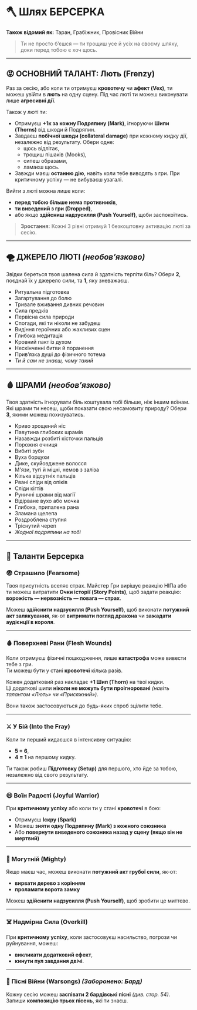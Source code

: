 # 🪓 Шлях БЕРСЕРКА

**Також відомий як:** Таран, Грабіжник, Провісник Війни

> Ти не просто б’єшся — ти трощиш усе й усіх на своєму шляху, доки перед тобою є хоч щось.

---

## 😡 ОСНОВНИЙ ТАЛАНТ: **Лють (Frenzy)**

Раз за сесію, або коли ти отримуєш **кровотечу** чи **афект (Vex)**, ти можеш увійти в **лють** на одну сцену. Під час люті ти можеш виконувати лише **агресивні дії**.

Також у люті ти:

- Отримуєш **+1к за кожну Подряпину (Mark)**, ігноруючи **Шипи (Thorns)** від шкоди й Подряпин.  
- Завдаєш **побічної шкоди (collateral damage)** при кожному кидку дії, незалежно від результату. Обери одне:  
  - щось відлітає,  
  - трощиш пішаків (Mooks),  
  - сипеш образами,  
  - ламаєш щось.  
- Завжди маєш **останню дію**, навіть коли тебе виводять з гри. При критичному успіху — не вибуваєш узагалі.

Вийти з люті можна лише коли:
- **перед тобою більше нема противників**,  
- **ти виведений з гри (Dropped)**,  
- або якщо **здійсниш надзусилля (Push Yourself)**, щоби заспокоїтись.

> **Зростання:** Кожні 3 рівні отримуй 1 безкоштовну активацію люті за сесію.

---

## 🌪️ ДЖЕРЕЛО ЛЮТІ *(необов’язково)*

Звідки береться твоя шалена сила й здатність терпіти біль? Обери **2**, поєднай їх у джерело сили, та **1**, яку зневажаєш.

- Ритуальна підготовка  
- Загартування до болю  
- Тривале вживання дивних речовин  
- Сила предків  
- Первісна сила природи  
- Спогади, які ти ніколи не забудеш  
- Видіння героїчних або жахливих сцен  
- Глибока медитація  
- Кровний пакт із духом  
- Нескінченні битви й поранення  
- Прив’язка душі до фізичного тотема  
- *Ти й сам не знаєш, чому такий*

---

## 🩸 ШРАМИ *(необов’язково)*

Твоя здатність ігнорувати біль коштувала тобі більше, ніж іншим воїнам. Які шрами ти несеш, щоби показати свою несамовиту природу? Обери **3**, якими можеш похизуватись.

- Криво зрощений ніс  
- Павутина глибоких шрамів  
- Назавжди розбиті кісточки пальців  
- Порожня очниця  
- Вибиті зуби  
- Вуха борцухи  
- Дике, скуйовджене волосся  
- М'язи, тугі й міцні, немов з заліза  
- Кілька відсутніх пальців  
- Рвані сліди від опіків  
- Сліди кігтів  
- Руничні шрами від магії  
- Відірване вухо або мочка  
- Глибока, припалена рана  
- Зламана щелепа  
- Роздроблена ступня  
- Тріснутий череп  
- *Жодної подряпини на тобі*

---

## 💢 Таланти Берсерка

### 😨 Страшило (Fearsome)
Твоя присутність вселяє страх. Майстер Гри вирішує реакцію НІПа або ти можеш витратити **Очки історії (Story Points)**, щоб задати реакцію:  
**ворожість — нервозність — повага — страх**.  

Можеш **здійснити надзусилля (Push Yourself)**, щоб виконати **потужний акт залякування**, як-от **витримати погляд дракона** чи **зажадати аудієнції в короля**.

---

### 🩸 Поверхневі Рани (Flesh Wounds) 
Коли отримуєш фізичні пошкодження, лише **катастрофа** може вивести тебе з гри.  
Ти можеш бути у стані **кровотечі** кілька разів.  

Кожен додатковий раз накладає **+1 Шип (Thorn)** на твої кидки.  
Ці додаткові шипи **ніколи не можуть бути проігноровані** *(навіть талантом «Лють» чи «Присяжний»)*.  

Вони також застосовуються до будь-яких спроб зцілити тебе.

---

### ⚔️ У Бій (Into the Fray)
Коли ти перший кидаєшся в інтенсивну ситуацію:

- **5 = 6**,  
- **4 = 1** на першому кидку.  

Ти також робиш **Підготовку (Setup)** для першого, хто йде за тобою, незалежно від свого результату.

---

### 😄 Воїн Радості (Joyful Warrior)
При **критичному успіху** або коли ти у стані **кровотечі** в бою:

- Отримуєш **Іскру (Spark)**  
- Можеш **зняти одну Подряпину (Mark) з кожного союзника**  
- Або **повернути виведеного союзника назад у сцену (якщо він не мертвий)**

---

### 💪 Могутній (Mighty)
Якщо маєш час, можеш виконати **потужний акт грубої сили**, як-от:

- **вирвати дерево з корінням**  
- **проламати ворота замку**  

Можеш **здійснити надзусилля (Push Yourself)**, щоб зробити це миттєво.

---

### ☠️ Надмірна Сила (Overkill)
При **критичному успіху**, коли застосовуєш насильство, погрози чи руйнування, можеш:

- **викликати додатковий ефект**,  
- **кинути пул завдання двічі**.

---

### 🎵 Пісні Війни (Warsongs) *(Заборонено: Бард)*
Кожну сесію можеш **заспівати 2 бардівські пісні** *(див. стор. 54)*.  
Запиши **композицію трьох пісень**, які ти знаєш.
